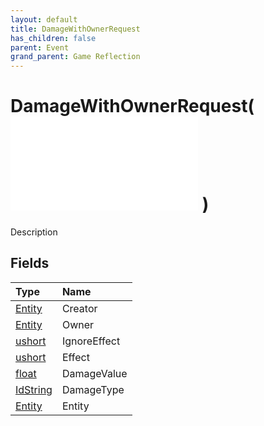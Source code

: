 ```yaml
---
layout: default
title: DamageWithOwnerRequest
has_children: false
parent: Event
grand_parent: Game Reflection
---
```

# DamageWithOwnerRequest( ![ EntityEventBase ](/game-reflection/events/entity_event_base.md) )
Description 

## Fields
| Type | Name |
|:-------------|:--------------|
| [Entity](/game-reflection/classes/entity.md) | Creator |
| [Entity](/game-reflection/classes/entity.md) | Owner |
| [ushort](/game-reflection/enums/ushort.md) | IgnoreEffect |
| [ushort](/game-reflection/enums/ushort.md) | Effect |
| [float](/game-reflection/components/float.md) | DamageValue |
| [IdString](/game-reflection/components/id_string.md) | DamageType |
| [Entity](/game-reflection/classes/entity.md) | Entity |
